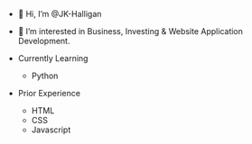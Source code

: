 - 👋 Hi, I’m @JK-Halligan
- 👀 I’m interested in Business, Investing & Website Application Development.

- Currently Learning 
  - Python

- Prior Experience
  - HTML
  - CSS
  - Javascript


<!---
JK-Halligan/JK-Halligan is a ✨ special ✨ repository because its `README.md` (this file) appears on your GitHub profile.
You can click the Preview link to take a look at your changes.
--->
